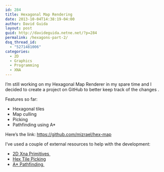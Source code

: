 ```yaml
---
id: 284
title: Hexagonal Map Rendering
date: 2013-10-04T14:38:19-04:00
author: David Guida
layout: post
guid: http://davideguida.netne.net/?p=284
permalink: /hexagons-part-2/
dsq_thread_id:
  - "5271481006"
categories:
  - 2D
  - Graphics
  - Programming
  - XNA
---
```

I&#8217;m still working on my Hexagonal Map Renderer in my spare time and I decided to create a project on GitHub to better keep track of the changes .

Features so far:

  * Hexagonal tiles
  * Map culling
  * Picking
  * Pathfinding using A*

Here&#8217;s the link: <a href="https://github.com/mizrael/hex-map" target="_blank">https://github.com/mizrael/hex-map</a>

I&#8217;ve used a couple of external resources to help with the development:

  * <a title="2D XNA Primitives" href="https://bitbucket.org/C3/2d-xna-primitives/wiki/Home" target="_blank">2D Xna Primitives </a>
  * <a title="Hex Tile Picking" href="http://gamedev.stackexchange.com/questions/20742/how-can-i-implement-hexagonal-tilemap-picking-in-xna" target="_blank">Hex Tile Picking</a>
  * <a title="A* Pathfinding" href="http://blogs.msdn.com/b/ericlippert/archive/2007/10/02/path-finding-using-a-in-c-3-0.aspx" target="_blank">A* Pathfinding </a>

<div class="post-details-footer-widgets">
</div>